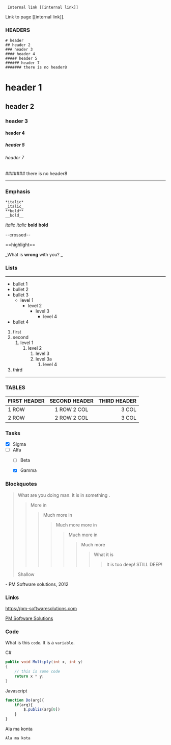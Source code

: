 

```
 Internal link [[internal link]]
```
Link to page [[internal link]].

### HEADERS

```
# header
## header 2
### header 3
#### header 4
##### header 5
###### header 7 
####### there is no header8
```

# header 1
## header 2
### header 3
#### header 4
##### header 5
###### header 7 
####### there is no header8

---

### Emphasis

```
*italic*
_italic_
**bold**
__bold__

```
*italic*
_italic_
**bold**
__bold__

--crossed--

==highlight==

_What is **wrong** with you? _

### Lists
---
- bullet 1
- bullet 2
- bullet 3
    - level 1
        - level 2
            - level 3
                - level 4
- bullet 4

1. first
1. second
    1. level 1
        1. level 2
            1. level 3
            1. level 3a
                1. level 4
1. third
---

### TABLES

FIRST HEADER | SECOND HEADER | THIRD HEADER
:-|:-:|-:
1 ROW | 1 ROW 2 COL | 3 COL
2 ROW | 2 ROW 2 COL | 3 COL

### Tasks

- [x] Sigma
- [ ] Alfa
    - [ ] Beta
    - [x] Gamma


### Blockquotes

> What are you doing man. It is in something .
>> More in
>>> Much more in
>>>> Much more more in
>>>>> Much more in
>>>>>> Much more
>>>>>>> What it is
>>>>>>>> It is too deep!
>STILL DEEP!
>
> Shallow

\- PM Software solutions, 2012


### Links
https://pm-softwaresolutions.com

[PM Software Solutions](https://pm-softwaresolutions.com)

### Code

What is this `code`. It is a `variable`.

C#
```C#
public void Multiply(int x, int y)
{
    // this is some code 
    return x * y;
}
```

Javascript
```js
function Do(arg){
    if(arg){
        $.publis(arg[0])
    }
}
```

Ala ma konta

    Ala ma kota